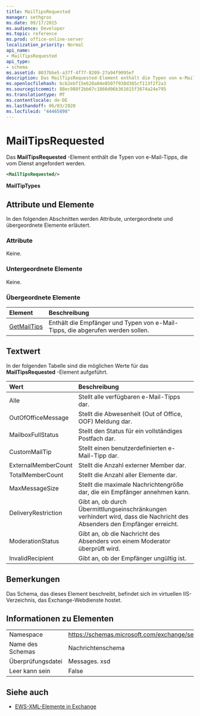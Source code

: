 ```yaml
---
title: MailTipsRequested
manager: sethgros
ms.date: 09/17/2015
ms.audience: Developer
ms.topic: reference
ms.prod: office-online-server
localization_priority: Normal
api_name:
- MailTipsRequested
api_type:
- schema
ms.assetid: 8037bbe5-a37f-4f77-8209-27a94f9095ef
description: Das MailTipsRequested-Element enthält die Typen von e-Mail-Tipps, die vom Dienst angefordert werden.
ms.openlocfilehash: bcb2ebf15e628a04e8507f938d385cf113f2f2a3
ms.sourcegitcommit: 88ec988f2bb67c1866d06b361615f3674a24e795
ms.translationtype: MT
ms.contentlocale: de-DE
ms.lasthandoff: 06/03/2020
ms.locfileid: "44465898"
---
```

# <a name="mailtipsrequested"></a>MailTipsRequested

Das **MailTipsRequested** -Element enthält die Typen von e-Mail-Tipps, die vom Dienst angefordert werden. 
  
```XML
<MailTipsRequested/>
```

 **MailTipTypes**
## <a name="attributes-and-elements"></a>Attribute und Elemente

In den folgenden Abschnitten werden Attribute, untergeordnete und übergeordnete Elemente erläutert.
  
### <a name="attributes"></a>Attribute

Keine.
  
### <a name="child-elements"></a>Untergeordnete Elemente

Keine.
  
### <a name="parent-elements"></a>Übergeordnete Elemente

|**Element**|**Beschreibung**|
|:-----|:-----|
|[GetMailTips](getmailtips.md) <br/> |Enthält die Empfänger und Typen von e-Mail-Tipps, die abgerufen werden sollen.  <br/> |
   
## <a name="text-value"></a>Textwert

In der folgenden Tabelle sind die möglichen Werte für das **MailTipsRequested** -Element aufgeführt. 
  
|**Wert**|**Beschreibung**|
|:-----|:-----|
|Alle  <br/> |Stellt alle verfügbaren e-Mail-Tipps dar.  <br/> |
|OutOfOfficeMessage  <br/> |Stellt die Abwesenheit (Out of Office, OOF) Meldung dar.  <br/> |
|MailboxFullStatus  <br/> |Stellt den Status für ein vollständiges Postfach dar.  <br/> |
|CustomMailTip  <br/> |Stellt einen benutzerdefinierten e-Mail-Tipp dar.  <br/> |
|ExternalMemberCount  <br/> |Stellt die Anzahl externer Member dar.  <br/> |
|TotalMemberCount  <br/> |Stellt die Anzahl aller Elemente dar.  <br/> |
|MaxMessageSize  <br/> |Stellt die maximale Nachrichtengröße dar, die ein Empfänger annehmen kann.  <br/> |
|DeliveryRestriction  <br/> |Gibt an, ob durch Übermittlungseinschränkungen verhindert wird, dass die Nachricht des Absenders den Empfänger erreicht.  <br/> |
|ModerationStatus  <br/> |Gibt an, ob die Nachricht des Absenders von einem Moderator überprüft wird.  <br/> |
|InvalidRecipient  <br/> |Gibt an, ob der Empfänger ungültig ist.  <br/> |
   
## <a name="remarks"></a>Bemerkungen

Das Schema, das dieses Element beschreibt, befindet sich im virtuellen IIS-Verzeichnis, das Exchange-Webdienste hostet.
  
## <a name="element-information"></a>Informationen zu Elementen

|||
|:-----|:-----|
|Namespace  <br/> |https://schemas.microsoft.com/exchange/services/2006/messages  <br/> |
|Name des Schemas  <br/> |Nachrichtenschema  <br/> |
|Überprüfungsdatei  <br/> |Messages. xsd  <br/> |
|Leer kann sein  <br/> |False  <br/> |
   
## <a name="see-also"></a>Siehe auch



- [EWS-XML-Elemente in Exchange](ews-xml-elements-in-exchange.md)

